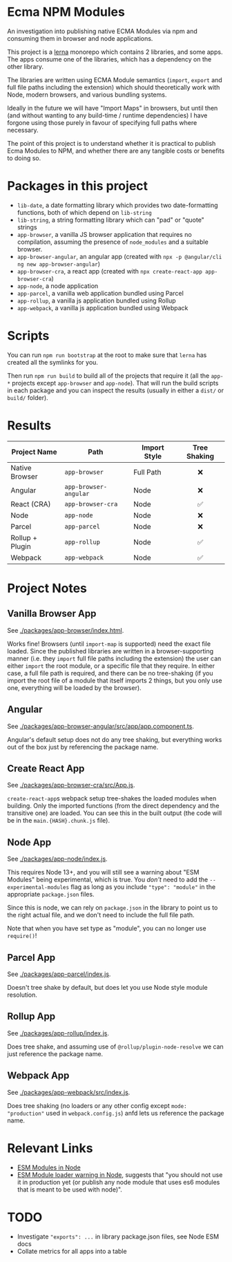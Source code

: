 # Ecma NPM Modules

An investigation into publishing native ECMA Modules via npm and consuming them in browser and node applications.

This project is a [lerna](https://lerna.js.org) monorepo which contains 2 libraries, and some apps. The apps consume one of the libraries, which has a dependency on the other library.

The libraries are written using ECMA Module semantics (`import`, `export` and full file paths including the extension) which should theoretically work with Node, modern browsers, and various bundling systems.

Ideally in the future we will have "Import Maps" in browsers, but until then (and without wanting to any build-time / runtime dependencies) I have forgone using those purely in favour of specifying full paths where necessary.

The point of this project is to understand whether it is practical to publish Ecma Modules to NPM, and whether there are any tangible costs or benefits to doing so.

# Packages in this project

- `lib-date`, a date formatting library which provides two date-formatting functions, both of which depend on `lib-string`
- `lib-string`, a string formatting library which can "pad" or "quote" strings
- `app-browser`, a vanilla JS browser application that requires no compilation, assuming the presence of `node_modules` and a suitable browser.
- `app-browser-angular`, an angular app (created with `npx -p @angular/cli ng new app-browser-angular`)
- `app-browser-cra`, a react app (created with `npx create-react-app app-browser-cra`)
- `app-node`, a node application
- `app-parcel`, a vanilla web application bundled using Parcel
- `app-rollup`, a vanilla js application bundled using Rollup
- `app-webpack`, a vanilla js application bundled using Webpack

# Scripts

You can run `npm run bootstrap` at the root to make sure that `lerna` has created all the symlinks for you.

Then run `npm run build` to build all of the projects that require it (all the `app-*` projects except `app-browser` and `app-node`). That will run the build scripts in each package and you can inspect the results (usually in either a `dist/` or `build/` folder).

# Results

| Project Name    | Path                  | Import Style | Tree Shaking |
| --------------- | --------------------- | ------------ | :----------: |
| Native Browser  | `app-browser`         | Full Path    |      ❌      |
| Angular         | `app-browser-angular` | Node         |      ❌      |
| React (CRA)     | `app-browser-cra`     | Node         |      ✅      |
| Node            | `app-node`            | Node         |      ❌      |
| Parcel          | `app-parcel`          | Node         |      ❌      |
| Rollup + Plugin | `app-rollup`          | Node         |      ✅      |
| Webpack         | `app-webpack`         | Node         |      ✅      |

# Project Notes

## Vanilla Browser App

See [./packages/app-browser/index.html](./packages/app-browser/index.html).

Works fine! Browsers (until `import-map` is supported) need the exact file loaded. Since the published libraries are written in a browser-supporting manner (i.e. they `import` full file paths including the extension) the user can either `import` the root module, or a specific file that they require. In either case, a full file path is required, and there can be no tree-shaking (if you import the root file of a module that itself imports 2 things, but you only use one, everything will be loaded by the browser).

## Angular

See [./packages/app-browser-angular/src/app/app.component.ts](./packages/app-browser-angular/src/app/app.component.ts).

Angular's default setup does not do any tree shaking, but everything works out of the box just by referencing the package name.

## Create React App

See [./packages/app-browser-cra/src/App.js](./packages/app-browser-cra/src/App.js).

`create-react-app`s webpack setup tree-shakes the loaded modules when building. Only the imported functions (from the direct dependency and the transitive one) are loaded. You can see this in the built output (the code will be in the `main.{HASH}.chunk.js` file).

## Node App

See [./packages/app-node/index.js](./packages/app-node/index.js).

This requires Node 13+, and you will still see a warning about "ESM Modules" being experimental, which is true. You _don't_ need to add the `--experimental-modules` flag as long as you include `"type": "module"` in the appropriate `package.json` files.

Since this is node, we can rely on `package.json` in the library to point us to the right actual file, and we don't need to include the full file path.

Note that when you have set type as "module", you can no longer use `require()`!

## Parcel App

See [./packages/app-parcel/index.js](./packages/app-parcel/index.js).

Doesn't tree shake by default, but does let you use Node style module resolution.

## Rollup App

See [./packages/app-rollup/index.js](./packages/app-rollup/index.js).

Does tree shake, and assuming use of `@rollup/plugin-node-resolve` we can just reference the package name.

## Webpack App

See [./packages/app-webpack/src/index.js](./packages/app-webpack/src/index.js).

Does tree shaking (no loaders or any other config except `mode: "production"` used in `webpack.config.js`) anfd lets us reference the package name.

# Relevant Links

- [ESM Modules in Node](https://nodejs.org/api/esm.html)
- [ESM Module loader warning in Node](https://github.com/nodejs/node/issues/30213), suggests that "you should not use it in production yet (or publish any node module that uses es6 modules that is meant to be used with node)".

# TODO

- Investigate `"exports": ...` in library package.json files, see Node ESM docs
- Collate metrics for all apps into a table
